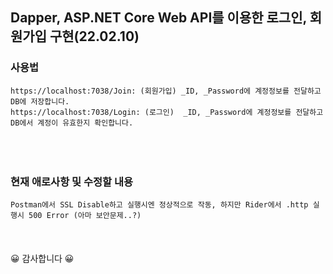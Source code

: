 ## Dapper, ASP.NET Core Web API를 이용한 로그인, 회원가입 구현(22.02.10)

### 사용법
`https://localhost:7038/Join: (회원가입) _ID, _Password에 계정정보를 전달하고 DB에 저장합니다.`   
`https://localhost:7038/Login: (로그인)  _ID, _Password에 계정정보를 전달하고 DB에서 계정이 유효한지 확인합니다.`                                                                       
<br/>
<br/>
<br/>
### 현재 애로사항 및 수정할 내용  
`Postman에서 SSL Disable하고 실행시엔 정상적으로 작동, 하지만 Rider에서 .http 실행시 500 Error (아마 보안문제..?)`  
<br/>
<br/>
<br/>
😀 감사합니다 😀      
